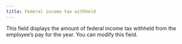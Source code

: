 ```yaml
---
title: Federal income tax withheld
---
```



This field displays the amount of federal income tax withheld from the  employee’s pay for the year. You can modify this field.
